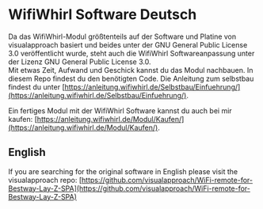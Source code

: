 WifiWhirl Software Deutsch
=================================

Da das WifiWhirl-Modul größtenteils auf der Software und Platine von visualapproach basiert und beides unter der GNU General Public License 3.0 veröffentlicht wurde, steht auch die WifiWhirl Softwareanpassung unter der Lizenz GNU General Public License 3.0.  
Mit etwas Zeit, Aufwand und Geschick kannst du das Modul nachbauen. In diesem Repo findest du den benötigten Code. Die Anleitung zum selbstbau findest du unter [https://anleitung.wifiwhirl.de/Selbstbau/Einfuehrung/](https://anleitung.wifiwhirl.de/Selbstbau/Einfuehrung/).  

Ein fertiges Modul mit der WifiWhirl Software kannst du auch bei mir kaufen: [https://anleitung.wifiwhirl.de/Modul/Kaufen/](https://anleitung.wifiwhirl.de/Modul/Kaufen/).

## English
If you are searching for the original software in English please visit the visualapproach repo: [https://github.com/visualapproach/WiFi-remote-for-Bestway-Lay-Z-SPA](https://github.com/visualapproach/WiFi-remote-for-Bestway-Lay-Z-SPA)